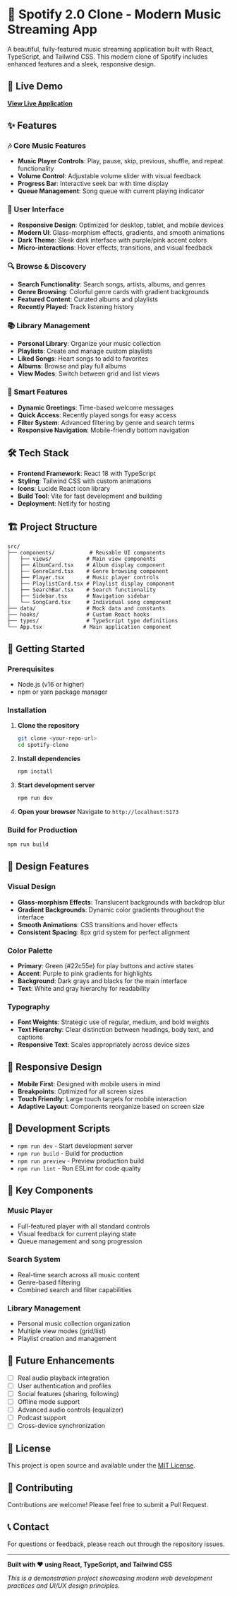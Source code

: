 # 🎵 Spotify 2.0 Clone - Modern Music Streaming App

A beautiful, fully-featured music streaming application built with React, TypeScript, and Tailwind CSS. This modern clone of Spotify includes enhanced features and a sleek, responsive design.

## 🚀 Live Demo

**[View Live Application](https://unrivaled-twilight-14edae.netlify.app)**

## ✨ Features

### 🎶 Core Music Features
- **Music Player Controls**: Play, pause, skip, previous, shuffle, and repeat functionality
- **Volume Control**: Adjustable volume slider with visual feedback
- **Progress Bar**: Interactive seek bar with time display
- **Queue Management**: Song queue with current playing indicator

### 📱 User Interface
- **Responsive Design**: Optimized for desktop, tablet, and mobile devices
- **Modern UI**: Glass-morphism effects, gradients, and smooth animations
- **Dark Theme**: Sleek dark interface with purple/pink accent colors
- **Micro-interactions**: Hover effects, transitions, and visual feedback

### 🔍 Browse & Discovery
- **Search Functionality**: Search songs, artists, albums, and genres
- **Genre Browsing**: Colorful genre cards with gradient backgrounds
- **Featured Content**: Curated albums and playlists
- **Recently Played**: Track listening history

### 📚 Library Management
- **Personal Library**: Organize your music collection
- **Playlists**: Create and manage custom playlists
- **Liked Songs**: Heart songs to add to favorites
- **Albums**: Browse and play full albums
- **View Modes**: Switch between grid and list views

### 🎯 Smart Features
- **Dynamic Greetings**: Time-based welcome messages
- **Quick Access**: Recently played songs for easy access
- **Filter System**: Advanced filtering by genre and search terms
- **Responsive Navigation**: Mobile-friendly bottom navigation

## 🛠️ Tech Stack

- **Frontend Framework**: React 18 with TypeScript
- **Styling**: Tailwind CSS with custom animations
- **Icons**: Lucide React icon library
- **Build Tool**: Vite for fast development and building
- **Deployment**: Netlify for hosting

## 🏗️ Project Structure

```
src/
├── components/           # Reusable UI components
│   ├── views/           # Main view components
│   ├── AlbumCard.tsx    # Album display component
│   ├── GenreCard.tsx    # Genre browsing component
│   ├── Player.tsx       # Music player controls
│   ├── PlaylistCard.tsx # Playlist display component
│   ├── SearchBar.tsx    # Search functionality
│   ├── Sidebar.tsx      # Navigation sidebar
│   └── SongCard.tsx     # Individual song component
├── data/                # Mock data and constants
├── hooks/               # Custom React hooks
├── types/               # TypeScript type definitions
└── App.tsx             # Main application component
```

## 🚀 Getting Started

### Prerequisites
- Node.js (v16 or higher)
- npm or yarn package manager

### Installation

1. **Clone the repository**
   ```bash
   git clone <your-repo-url>
   cd spotify-clone
   ```

2. **Install dependencies**
   ```bash
   npm install
   ```

3. **Start development server**
   ```bash
   npm run dev
   ```

4. **Open your browser**
   Navigate to `http://localhost:5173`

### Build for Production

```bash
npm run build
```

## 🎨 Design Features

### Visual Design
- **Glass-morphism Effects**: Translucent backgrounds with backdrop blur
- **Gradient Backgrounds**: Dynamic color gradients throughout the interface
- **Smooth Animations**: CSS transitions and hover effects
- **Consistent Spacing**: 8px grid system for perfect alignment

### Color Palette
- **Primary**: Green (#22c55e) for play buttons and active states
- **Accent**: Purple to pink gradients for highlights
- **Background**: Dark grays and blacks for the main interface
- **Text**: White and gray hierarchy for readability

### Typography
- **Font Weights**: Strategic use of regular, medium, and bold weights
- **Text Hierarchy**: Clear distinction between headings, body text, and captions
- **Responsive Text**: Scales appropriately across device sizes

## 📱 Responsive Design

- **Mobile First**: Designed with mobile users in mind
- **Breakpoints**: Optimized for all screen sizes
- **Touch Friendly**: Large touch targets for mobile interaction
- **Adaptive Layout**: Components reorganize based on screen size

## 🔧 Development Scripts

- `npm run dev` - Start development server
- `npm run build` - Build for production
- `npm run preview` - Preview production build
- `npm run lint` - Run ESLint for code quality

## 🌟 Key Components

### Music Player
- Full-featured player with all standard controls
- Visual feedback for current playing state
- Queue management and song progression

### Search System
- Real-time search across all music content
- Genre-based filtering
- Combined search and filter capabilities

### Library Management
- Personal music collection organization
- Multiple view modes (grid/list)
- Playlist creation and management

## 🎯 Future Enhancements

- [ ] Real audio playback integration
- [ ] User authentication and profiles
- [ ] Social features (sharing, following)
- [ ] Offline mode support
- [ ] Advanced audio controls (equalizer)
- [ ] Podcast support
- [ ] Cross-device synchronization

## 📄 License

This project is open source and available under the [MIT License](LICENSE).

## 🤝 Contributing

Contributions are welcome! Please feel free to submit a Pull Request.

## 📞 Contact

For questions or feedback, please reach out through the repository issues.

---

**Built with ❤️ using React, TypeScript, and Tailwind CSS**

*This is a demonstration project showcasing modern web development practices and UI/UX design principles.*